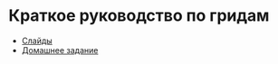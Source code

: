 # Краткое руководство по гридам

* [Слайды](https://silentimp.github.io/grid/)
* [Домашнее задание](https://docs.google.com/document/d/1sMaCr7T8osfR5Lhn2-5gGFhU7Lxcd0SqNuy_YFfunLs/edit?usp=sharing)
